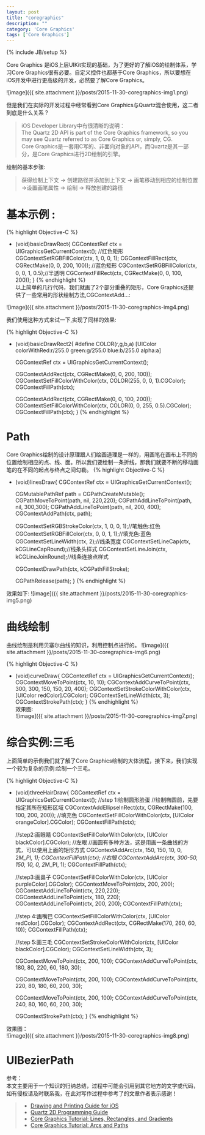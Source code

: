 ```yaml
---
layout: post
title: "coregraphics"
description: ""
category: 'Core Graphics'
tags: ['Core Graphics']
---
```

{% include JB/setup %}

Core Graphics 是iOS上层UIKit实现的基础，为了更好的了解iOS的绘制体系，学习Core Graphics很有必要。自定义控件也都基于Core Graphics，所以要想在iOS开发中进行更高级的开发，必然要了解Core Graphics。

![image]({{ site.attachment }}/posts/2015-11-30-coregraphics-img1.png)   

但是我们在实际的开发过程中经常看到Core Graphics与Quartz混合使用，这二者到底是什么关系？
> iOS Developer Library中有很清晰的说明：    
> The Quartz 2D API is part of the Core Graphics framework, so you may see Quartz referred to as Core Graphics or, simply, CG.  
> Core Graphics是一套用C写的、非面向对象的API，而Quzrtz是其一部分，是Core Graphics进行2D绘制的引擎。

绘制的基本步骤:   

> 获得绘制上下文 -> 创建路径并添加到上下文 -> 画笔移动到相应的绘制位置 ->设置画笔属性  -> 绘制 -> 释放创建的路径


# 基本示例 :
{% highlight Objective-C %}
- (void)basicDrawRect{
    CGContextRef ctx = UIGraphicsGetCurrentContext();
    //红色矩形
    CGContextSetRGBFillColor(ctx, 1, 0, 0, 1);
    CGContextFillRect(ctx, CGRectMake(0, 0, 200, 100));
    //蓝色矩形
    CGContextSetRGBFillColor(ctx, 0, 0, 1, 0.5);//半透明
    CGContextFillRect(ctx, CGRectMake(0, 0, 100, 200));
}
{% endhighlight %}  
以上简单的几行代码，我们就画了2个部分重叠的矩形，Core Graphics还提供了一些常用的形状绘制方法,CGContextAdd...:

![image]({{ site.attachment }}/posts/2015-11-30-coregraphics-img4.png)   

我们使用这种方式来试一下,实现了同样的效果:  

{% highlight Objective-C %}
- (void)basicDrawRect2{
#define COLOR(r,g,b,a) [UIColor colorWithRed:r/255.0 green:g/255.0 blue:b/255.0 alpha:a]
    
    CGContextRef ctx = UIGraphicsGetCurrentContext();
    
    CGContextAddRect(ctx, CGRectMake(0, 0, 200, 100));
    CGContextSetFillColorWithColor(ctx, COLOR(255, 0, 0, 1).CGColor);
    CGContextFillPath(ctx);

    CGContextAddRect(ctx, CGRectMake(0, 0, 100, 200));
    CGContextSetFillColorWithColor(ctx, COLOR(0, 0, 255, 0.5).CGColor);
    CGContextFillPath(ctx);
}
{% endhighlight %}  

# Path 
Core Graphics绘制的设计原理跟人们绘画道理是一样的，用画笔在画布上不同的位置绘制相应的点、线、面。所以我们要绘制一条折线，那我们就要不断的移动画笔的在不同的起点与终点之间勾勒。
{% highlight Objective-C %}
- (void)linesDraw{
    CGContextRef ctx = UIGraphicsGetCurrentContext();

    CGMutablePathRef path = CGPathCreateMutable();
    CGPathMoveToPoint(path, nil, 220,220);
    CGPathAddLineToPoint(path, nil, 300,300);
    CGPathAddLineToPoint(path, nil, 200, 400);
    CGContextAddPath(ctx, path);
    
    CGContextSetRGBStrokeColor(ctx, 1, 0, 0, 1);//笔触色:红色
    CGContextSetRGBFillColor(ctx, 0, 0, 1, 1);//填充色:蓝色
    CGContextSetLineWidth(ctx, 2);//线条宽度
    CGContextSetLineCap(ctx, kCGLineCapRound);//线条头样式
    CGContextSetLineJoin(ctx, kCGLineJoinRound);//线条连接点样式
    
    CGContextDrawPath(ctx, kCGPathFillStroke);

    CGPathRelease(path);
}
{% endhighlight %}  

效果如下:
![image]({{ site.attachment }}/posts/2015-11-30-coregraphics-img5.png)   

# 曲线绘制  
曲线绘制是利用贝塞尔曲线的知识，利用控制点进行的。
![image]({{ site.attachment }}/posts/2015-11-30-coregraphics-img6.png)   

{% highlight Objective-C %}
- (void)curveDraw{
    CGContextRef ctx = UIGraphicsGetCurrentContext();
    CGContextMoveToPoint(ctx, 10, 10);
    CGContextAddCurveToPoint(ctx, 300, 300, 150, 150, 20, 400);
    CGContextSetStrokeColorWithColor(ctx, [UIColor redColor].CGColor);
    CGContextSetLineWidth(ctx, 3);
    CGContextStrokePath(ctx);
}
{% endhighlight %}  
效果图:  
![image]({{ site.attachment }}/posts/2015-11-30-coregraphics-img7.png)   


# 综合实例:三毛
上面简单的示例我们就了解了Core Graphics绘制的大体流程，接下来，我们实现一个较为复杂的示例:绘制一个三毛。

{% highlight Objective-C %}
- (void)threeHairDraw{
    CGContextRef ctx = UIGraphicsGetCurrentContext();
    //step 1:绘制圆形脸蛋
    //绘制椭圆前，先要指定其所在矩形区域
    CGContextAddEllipseInRect(ctx, CGRectMake(100, 100, 200, 200));
    //填充色
    CGContextSetFillColorWithColor(ctx, [UIColor orangeColor].CGColor);
    CGContextFillPath(ctx);
    
    
    //step2:画眼睛
    CGContextSetFillColorWithColor(ctx, [UIColor blackColor].CGColor);
    //左眼
    //画圆有多种方法，这是用画一条曲线的方式，可以使用上面的矩形方式
    CGContextAddArc(ctx, 150, 150, 10, 0, 2*M_PI, 1);
    CGContextFillPath(ctx);
    //右眼
    CGContextAddArc(ctx, 300-50, 150, 10, 0, 2*M_PI, 1);
    CGContextFillPath(ctx);
    
    //step3:画鼻子
    CGContextSetFillColorWithColor(ctx, [UIColor purpleColor].CGColor);
    CGContextMoveToPoint(ctx, 200, 200);
    CGContextAddLineToPoint(ctx, 220,220);
    CGContextAddLineToPoint(ctx, 180, 220);
    CGContextAddLineToPoint(ctx, 200, 200);
    CGContextFillPath(ctx);
    
     //step 4:画嘴巴
    CGContextSetFillColorWithColor(ctx, [UIColor redColor].CGColor);
    CGContextAddRect(ctx, CGRectMake(170, 260, 60, 10));
    CGContextFillPath(ctx);
 
    //step 5:画三毛
    CGContextSetStrokeColorWithColor(ctx, [UIColor blackColor].CGColor);
    CGContextSetLineWidth(ctx, 3);
    
    CGContextMoveToPoint(ctx, 200, 100);
    CGContextAddCurveToPoint(ctx, 180, 80, 220, 60, 180, 30);

    CGContextMoveToPoint(ctx, 200, 100);
    CGContextAddCurveToPoint(ctx, 220, 80, 180, 60, 200, 30);

    CGContextMoveToPoint(ctx, 200, 100);
    CGContextAddCurveToPoint(ctx, 240, 80, 160, 60, 200, 30);

    CGContextStrokePath(ctx);
}
{% endhighlight %}  

效果图：   
![image]({{ site.attachment }}/posts/2015-11-30-coregraphics-img8.png)   

# UIBezierPath




参考：  
本文主要用于一个知识的归纳总结，过程中可能会引用到其它地方的文字或代码，如有侵权请及时联系我，在此对写作过程中参考了的文章作者表示感谢！   

 > * [Drawing and Printing Guide for iOS](https://developer.apple.com/library/ios/documentation/2DDrawing/Conceptual/DrawingPrintingiOS/Introduction/Introduction.html#//apple_ref/doc/uid/TP40010156)  
 > * [Quartz 2D Programming Guide](https://developer.apple.com/library/prerelease/ios/documentation/GraphicsImaging/Conceptual/drawingwithquartz2d/Introduction/Introduction.html#//apple_ref/doc/uid/TP40007533-SW1)  
 > * [Core Graphics Tutorial: Lines, Rectangles, and Gradients](http://www.raywenderlich.com/32283/core-graphics-tutorial-lines-rectangles-and-gradients)  
 > * [Core Graphics Tutorial: Arcs and Paths](http://www.raywenderlich.com/33193/core-graphics-tutorial-arcs-and-paths)  
